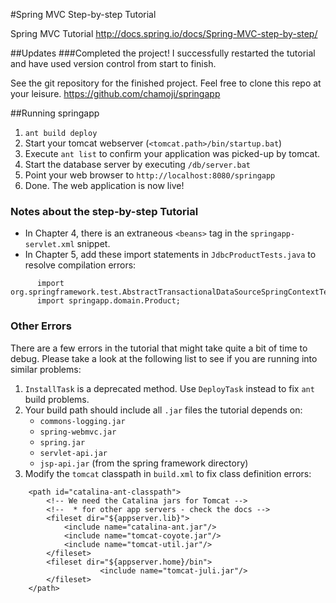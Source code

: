 #Spring MVC Step-by-step Tutorial

Spring MVC Tutorial
http://docs.spring.io/docs/Spring-MVC-step-by-step/

##Updates
###Completed the project!
I successfully restarted the tutorial and have used version control from start to finish.

See the git repository for the finished project. Feel free to clone this repo at your leisure.
https://github.com/chamoji/springapp

##Running springapp
1. `ant build deploy`
2. Start your tomcat webserver (`<tomcat.path>/bin/startup.bat`)
3. Execute `ant list` to confirm your application was picked-up by tomcat.
4. Start the database server by executing `/db/server.bat`
5. Point your web browser to `http://localhost:8080/springapp`
6. Done. The web application is now live! 

### Notes about the step-by-step Tutorial
* In Chapter 4, there is an extraneous `<beans>` tag in the `springapp-servlet.xml` snippet.
* In Chapter 5, add these import statements in `JdbcProductTests.java` to resolve compilation errors:
```
      import org.springframework.test.AbstractTransactionalDataSourceSpringContextTests;
      import springapp.domain.Product;
```


### Other Errors
There are a few errors in the tutorial that might take quite a bit of time to debug. Please take a look at the following list to see if you are running into similar problems:

1. `InstallTask` is a deprecated method. Use `DeployTask` instead to fix `ant` build problems.
2. Your build path should include all `.jar` files the tutorial depends on:
      * `commons-logging.jar`
      * `spring-webmvc.jar`
      * `spring.jar`
      * `servlet-api.jar`
      * `jsp-api.jar` (from the spring framework directory)
3. Modify the `tomcat` classpath in `build.xml` to fix class definition errors:
```
    <path id="catalina-ant-classpath">
        <!-- We need the Catalina jars for Tomcat -->
        <!--  * for other app servers - check the docs --> 
        <fileset dir="${appserver.lib}">
            <include name="catalina-ant.jar"/>
            <include name="tomcat-coyote.jar"/>
            <include name="tomcat-util.jar"/>
        </fileset>
        <fileset dir="${appserver.home}/bin">
                    <include name="tomcat-juli.jar"/>
        </fileset>
    </path>
```
